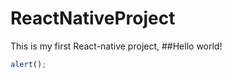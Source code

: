 # ReactNativeProject
This is my first React-native project,
##Hello world!
```javascript
alert();
```


